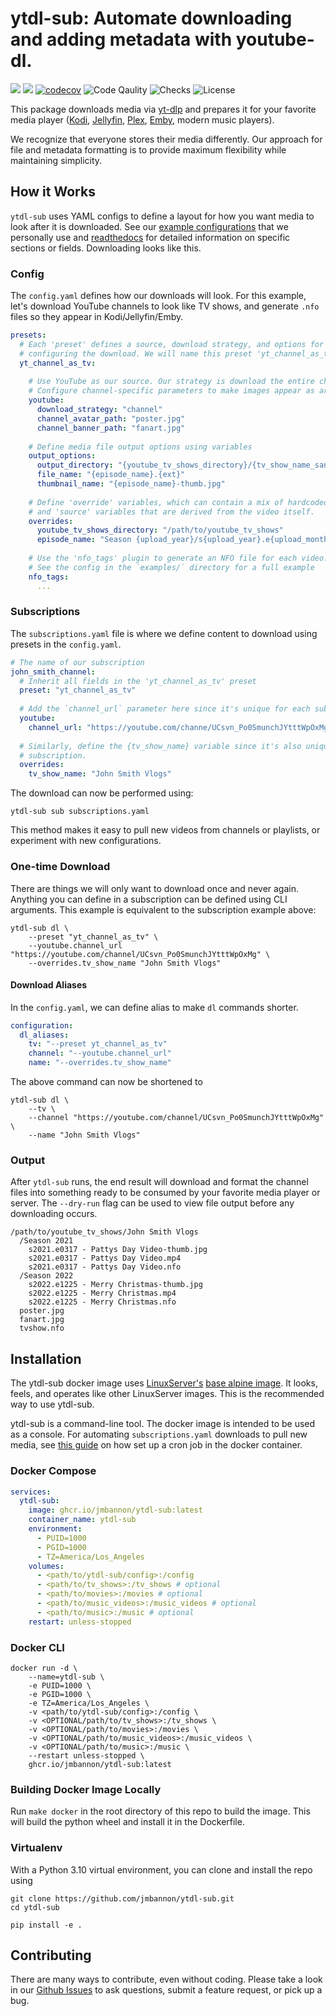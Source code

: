 # ytdl-sub: Automate downloading and adding metadata with youtube-dl.
[<img src="https://img.shields.io/badge/readthedocs-link-blue?logo=readthedocs">](https://ytdl-sub.readthedocs.io/en/latest/index.html)
[<img src="https://img.shields.io/discord/994270357957648404?logo=Discord">](https://discord.gg/v8j9RAHb4k)
[![codecov](https://img.shields.io/codecov/c/github/jmbannon/ytdl-sub)](https://app.codecov.io/gh/jmbannon/ytdl-sub)
![Code Qaulity](https://img.shields.io/badge/pylint-10%2F10-brightgreen)
![Checks](https://img.shields.io/github/checks-status/jmbannon/ytdl-sub/master)
![License](https://img.shields.io/github/license/jmbannon/ytdl-sub?color=blue)

This package downloads media via 
[yt-dlp](https://github.com/yt-dlp/yt-dlp)
and prepares it for your favorite media player
([Kodi](https://github.com/xbmc/xbmc), 
[Jellyfin](https://github.com/jellyfin/jellyfin), 
[Plex](https://github.com/plexinc/pms-docker),
[Emby](https://github.com/plexinc/pms-docker),
modern music players).

We recognize that everyone stores their 
media differently. Our approach for file and metadata formatting is to provide
maximum flexibility while maintaining simplicity.

## How it Works
`ytdl-sub` uses YAML configs to define a layout for how you want media to look
after it is downloaded. See our
[example configurations](https://github.com/jmbannon/ytdl-sub/tree/master/examples)
that we personally use and
[readthedocs](https://ytdl-sub.readthedocs.io/en/latest/config.html#)
for detailed information on specific sections or fields. Downloading looks like this.

### Config
The `config.yaml` defines how our downloads will look. For this example, let's
download YouTube channels to look like TV shows, and generate `.nfo` files
so they appear in Kodi/Jellyfin/Emby.

```yaml
presets:
  # Each 'preset' defines a source, download strategy, and options for
  # configuring the download. We will name this preset 'yt_channel_as_tv'
  yt_channel_as_tv:
    
    # Use YouTube as our source. Our strategy is download the entire channel.
    # Configure channel-specific parameters to make images appear as artwork
    youtube:
      download_strategy: "channel"
      channel_avatar_path: "poster.jpg"
      channel_banner_path: "fanart.jpg"
    
    # Define media file output options using variables
    output_options:
      output_directory: "{youtube_tv_shows_directory}/{tv_show_name_sanitized}"
      file_name: "{episode_name}.{ext}"
      thumbnail_name: "{episode_name}-thumb.jpg"
    
    # Define 'override' variables, which can contain a mix of hardcoded strings
    # and 'source' variables that are derived from the video itself.
    overrides:
      youtube_tv_shows_directory: "/path/to/youtube_tv_shows"
      episode_name: "Season {upload_year}/s{upload_year}.e{upload_month_padded}{upload_day_padded} - {title_sanitized}"
     
    # Use the 'nfo_tags' plugin to generate an NFO file for each video.
    # See the config in the `examples/` directory for a full example
    nfo_tags:
      ...
```

### Subscriptions
The `subscriptions.yaml` file is where we define content to download using
presets in the `config.yaml`.
```yaml
# The name of our subscription
john_smith_channel:
  # Inherit all fields in the 'yt_channel_as_tv' preset
  preset: "yt_channel_as_tv"
  
  # Add the `channel_url` parameter here since it's unique for each subscription
  youtube:
    channel_url: "https://youtube.com/channe/UCsvn_Po0SmunchJYtttWpOxMg"
    
  # Similarly, define the {tv_show_name} variable since it's also unique to each
  # subscription.
  overrides:
    tv_show_name: "John Smith Vlogs"
```
The download can now be performed using:
```shell
ytdl-sub sub subscriptions.yaml
```
This method makes it easy to pull new videos from channels or playlists, or
experiment with new configurations.

### One-time Download
There are things we will only want to download once and never again. Anything
you can define in a subscription can be defined using CLI arguments. This
example is equivalent to the subscription example above:
```shell
ytdl-sub dl \
    --preset "yt_channel_as_tv" \
    --youtube.channel_url "https://youtube.com/channel/UCsvn_Po0SmunchJYtttWpOxMg" \
    --overrides.tv_show_name "John Smith Vlogs"
```

#### Download Aliases
In the `config.yaml`, we can define alias to make `dl` commands shorter.
```yaml
configuration:
  dl_aliases:
    tv: "--preset yt_channel_as_tv"
    channel: "--youtube.channel_url"
    name: "--overrides.tv_show_name"
```
The above command can now be shortened to
```shell
ytdl-sub dl \
    --tv \
    --channel "https://youtube.com/channel/UCsvn_Po0SmunchJYtttWpOxMg" \
    --name "John Smith Vlogs"
```

### Output
After `ytdl-sub` runs, the end result will download and format the channel
files into something ready to be consumed by your favorite media player or
server. The `--dry-run` flag can be used to view file output before any downloading occurs.
```
/path/to/youtube_tv_shows/John Smith Vlogs
  /Season 2021
    s2021.e0317 - Pattys Day Video-thumb.jpg
    s2021.e0317 - Pattys Day Video.mp4
    s2021.e0317 - Pattys Day Video.nfo
  /Season 2022
    s2022.e1225 - Merry Christmas-thumb.jpg
    s2022.e1225 - Merry Christmas.mp4
    s2022.e1225 - Merry Christmas.nfo
  poster.jpg
  fanart.jpg
  tvshow.nfo
```

## Installation

The ytdl-sub docker image uses
[LinuxServer's](https://www.linuxserver.io/)
[base alpine image](https://github.com/linuxserver/docker-baseimage-alpine).
It looks, feels, and operates like other LinuxServer images. This is the 
recommended way to use ytdl-sub.

ytdl-sub is a command-line tool. The docker image is intended to be used
as a console. For automating `subscriptions.yaml` downloads to pull new media, see
[this guide](https://ytdl-sub.readthedocs.io/en/latest/getting_started.html#setting-up-automated-downloads)
on how set up a cron job in the docker container.

### Docker Compose
```yaml
services:
  ytdl-sub:
    image: ghcr.io/jmbannon/ytdl-sub:latest
    container_name: ytdl-sub
    environment:
      - PUID=1000
      - PGID=1000
      - TZ=America/Los_Angeles
    volumes:
      - <path/to/ytdl-sub/config>:/config
      - <path/to/tv_shows>:/tv_shows # optional
      - <path/to/movies>:/movies # optional
      - <path/to/music_videos>:/music_videos # optional
      - <path/to/music>:/music # optional
    restart: unless-stopped
```
### Docker CLI
```commandline
docker run -d \
    --name=ytdl-sub \
    -e PUID=1000 \
    -e PGID=1000 \
    -e TZ=America/Los_Angeles \
    -v <path/to/ytdl-sub/config>:/config \
    -v <OPTIONAL/path/to/tv_shows>:/tv_shows \
    -v <OPTIONAL/path/to/movies>:/movies \
    -v <OPTIONAL/path/to/music_videos>:/music_videos \
    -v <OPTIONAL/path/to/music>:/music \
    --restart unless-stopped \
    ghcr.io/jmbannon/ytdl-sub:latest
```

### Building Docker Image Locally
Run `make docker` in the root directory of this repo to build the image. This
will build the python wheel and install it in the Dockerfile.

### Virtualenv
With a Python 3.10 virtual environment, you can clone and install the repo using
```commandline
git clone https://github.com/jmbannon/ytdl-sub.git
cd ytdl-sub

pip install -e .
```

## Contributing
There are many ways to contribute, even without coding. Please take a look in
our [Github Issues](https://github.com/jmbannon/ytdl-sub/issues) to ask
questions, submit a feature request, or pick up a bug.
